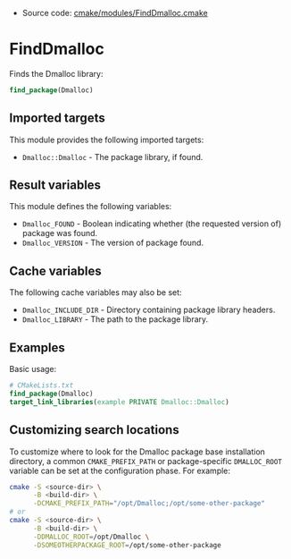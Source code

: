 <!-- This is auto-generated file. -->
* Source code: [cmake/modules/FindDmalloc.cmake](https://github.com/petk/php-build-system/blob/master/cmake/cmake/modules/FindDmalloc.cmake)

# FindDmalloc

Finds the Dmalloc library:

```cmake
find_package(Dmalloc)
```

## Imported targets

This module provides the following imported targets:

* `Dmalloc::Dmalloc` - The package library, if found.

## Result variables

This module defines the following variables:

* `Dmalloc_FOUND` - Boolean indicating whether (the requested version of)
  package was found.
* `Dmalloc_VERSION` - The version of package found.

## Cache variables

The following cache variables may also be set:

* `Dmalloc_INCLUDE_DIR` - Directory containing package library headers.
* `Dmalloc_LIBRARY` - The path to the package library.

## Examples

Basic usage:

```cmake
# CMakeLists.txt
find_package(Dmalloc)
target_link_libraries(example PRIVATE Dmalloc::Dmalloc)
```

## Customizing search locations

To customize where to look for the Dmalloc package base
installation directory, a common `CMAKE_PREFIX_PATH` or
package-specific `DMALLOC_ROOT` variable can be set at
the configuration phase. For example:

```sh
cmake -S <source-dir> \
      -B <build-dir> \
      -DCMAKE_PREFIX_PATH="/opt/Dmalloc;/opt/some-other-package"
# or
cmake -S <source-dir> \
      -B <build-dir> \
      -DDMALLOC_ROOT=/opt/Dmalloc \
      -DSOMEOTHERPACKAGE_ROOT=/opt/some-other-package
```
